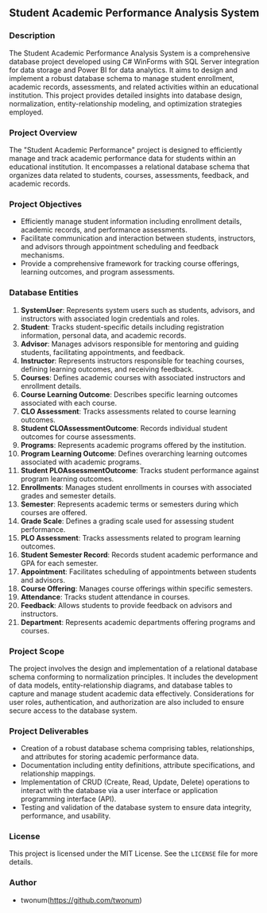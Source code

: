 
## Student Academic Performance Analysis System

### Description

The Student Academic Performance Analysis System is a comprehensive database project developed using C# WinForms with SQL Server integration for data storage and Power BI for data analytics. It aims to design and implement a robust database schema to manage student enrollment, academic records, assessments, and related activities within an educational institution. This project provides detailed insights into database design, normalization, entity-relationship modeling, and optimization strategies employed.

### Project Overview

The "Student Academic Performance" project is designed to efficiently manage and track academic performance data for students within an educational institution. It encompasses a relational database schema that organizes data related to students, courses, assessments, feedback, and academic records.

### Project Objectives

- Efficiently manage student information including enrollment details, academic records, and performance assessments.
- Facilitate communication and interaction between students, instructors, and advisors through appointment scheduling and feedback mechanisms.
- Provide a comprehensive framework for tracking course offerings, learning outcomes, and program assessments.

### Database Entities

1. **SystemUser**: Represents system users such as students, advisors, and instructors with associated login credentials and roles.
2. **Student**: Tracks student-specific details including registration information, personal data, and academic records.
3. **Advisor**: Manages advisors responsible for mentoring and guiding students, facilitating appointments, and feedback.
4. **Instructor**: Represents instructors responsible for teaching courses, defining learning outcomes, and receiving feedback.
5. **Courses**: Defines academic courses with associated instructors and enrollment details.
6. **Course Learning Outcome**: Describes specific learning outcomes associated with each course.
7. **CLO Assessment**: Tracks assessments related to course learning outcomes.
8. **Student CLOAssessmentOutcome**: Records individual student outcomes for course assessments.
9. **Programs**: Represents academic programs offered by the institution.
10. **Program Learning Outcome**: Defines overarching learning outcomes associated with academic programs.
11. **Student PLOAssessmentOutcome**: Tracks student performance against program learning outcomes.
12. **Enrollments**: Manages student enrollments in courses with associated grades and semester details.
13. **Semester**: Represents academic terms or semesters during which courses are offered.
14. **Grade Scale**: Defines a grading scale used for assessing student performance.
15. **PLO Assessment**: Tracks assessments related to program learning outcomes.
16. **Student Semester Record**: Records student academic performance and GPA for each semester.
17. **Appointment**: Facilitates scheduling of appointments between students and advisors.
18. **Course Offering**: Manages course offerings within specific semesters.
19. **Attendance**: Tracks student attendance in courses.
20. **Feedback**: Allows students to provide feedback on advisors and instructors.
21. **Department**: Represents academic departments offering programs and courses.

### Project Scope

The project involves the design and implementation of a relational database schema conforming to normalization principles. It includes the development of data models, entity-relationship diagrams, and database tables to capture and manage student academic data effectively. Considerations for user roles, authentication, and authorization are also included to ensure secure access to the database system.

### Project Deliverables

- Creation of a robust database schema comprising tables, relationships, and attributes for storing academic performance data.
- Documentation including entity definitions, attribute specifications, and relationship mappings.
- Implementation of CRUD (Create, Read, Update, Delete) operations to interact with the database via a user interface or application programming interface (API).
- Testing and validation of the database system to ensure data integrity, performance, and usability.

### License

This project is licensed under the MIT License. See the `LICENSE` file for more details.

### Author

- twonum(https://github.com/twonum)

